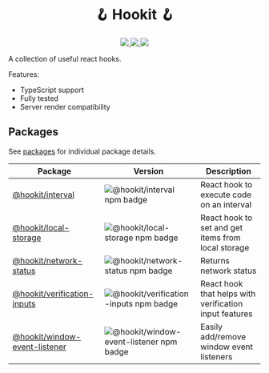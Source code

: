 <h1 align="center">🪝 Hookit 🪝</h1>

<p align="center">
  <a aria-label="License" href="https://github.com/devjmetivier/hookit/issues?q=is%3Aissue+is%3Aopen+">
    <img src="https://img.shields.io/github/issues-raw/devjmetivier/hookit" />
  </a>

  <a aria-label="License" href="https://github.com/devjmetivier/hookit/pulls?q=is%3Apr+is%3Aopen+">
    <img src="https://img.shields.io/github/issues-pr-raw/devjmetivier/hookit" />
  </a>
  
  <a aria-label="License" href="https://github.com/devjmetivier/hookit/blob/master/LICENSE">
    <img src="https://img.shields.io/github/license/devjmetivier/hookit" />
  </a>
<p>

A collection of useful react hooks.

Features:

- TypeScript support
- Fully tested
- Server render compatibility

## Packages

See [packages](packages) for individual package details.

| Package                                                         | Version                                                                                                | Description                                            |
| --------------------------------------------------------------- | ------------------------------------------------------------------------------------------------------ | ------------------------------------------------------ |
| [@hookit/interval](packages/interval)                           | ![@hookit/interval npm badge](https://img.shields.io/npm/v/@hookit/interval)                           | React hook to execute code on an interval              |
| [@hookit/local-storage](packages/local-storage)                 | ![@hookit/local-storage npm badge](https://img.shields.io/npm/v/@hookit/local-storage)                 | React hook to set and get items from local storage     |
| [@hookit/network-status](packages/network-status)               | ![@hookit/network-status npm badge](https://img.shields.io/npm/v/@hookit/network-status)               | Returns network status                                 |
| [@hookit/verification-inputs](packages/verification-inputs)     | ![@hookit/verification-inputs npm badge](https://img.shields.io/npm/v/@hookit/verification-inputs)     | React hook that helps with verification input features |
| [@hookit/window-event-listener](packages/window-event-listener) | ![@hookit/window-event-listener npm badge](https://img.shields.io/npm/v/@hookit/window-event-listener) | Easily add/remove window event listeners               |
